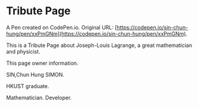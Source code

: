# Tribute Page

A Pen created on CodePen.io. Original URL: [https://codepen.io/sin-chun-hung/pen/xxPmGNm](https://codepen.io/sin-chun-hung/pen/xxPmGNm).

This is a Tribute Page about Joseph-Louis Lagrange, a great mathematician and physicist.

This page owner information.

SIN,Chun Hung SIMON.

HKUST graduate.

Mathematician. Developer.


